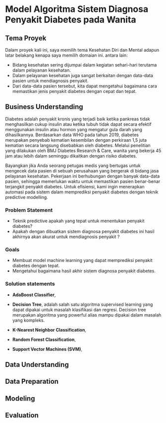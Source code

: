 # Model Algoritma Sistem Diagnosa Penyakit Diabetes pada Wanita

## Tema Proyek

Dalam proyek kali ini, saya memilih tema Kesehatan Diri dan Mental adapun latar belakang kenapa saya memilih domaian ini. antara lain:
- Bidang kesehatan sering dijumpai dalam kegiatan sehari-hari terutama dalam pelayanan kesehatan.
- Dalam pelayanan kesehatan juga sangat berkaitan dengan data-data pasien untuk mendiagnosis penyakit.
- Dari data-data pasien tersebut, kita dapat mengetahui bagaimana cara memastikan jenis penyakit diabetes dengan cepat dan tepat.

## Business Understanding

Diabetes adalah penyakit kronis yang terjadi baik ketika pankreas tidak menghasilkan cukup insulin atau ketika tubuh tidak dapat secara efektif menggunakan insulin atau hormon yang mengatur gula darah yang dihasilkannya. Berdasarkan data WHO pada tahun 2019, diabetes merupakan penyebab kematian kesembilan dengan perkiraan 1,5 juta kematian secara langsung disebabkan oleh diabetes. Melalui penelitian yang dilakukan oleh BMJ Diabetes Research & Care, wanita yang bekerja 45 jam atau lebih dalam seminggu dikaitkan dengan risiko diabetes.

Bayangkan jika Anda seorang petugas medis yang bertugas untuk mengecek data pasien di sebuah perusahaan yang bergerak di bidang jasa pelayanan kesehatan. Pekerjaan ini berhubungan dengan banyak data-data pasien, sehingga memerlukan waktu untuk memastikan pasien benar-benar terjangkit penyakit diabetes. Untuk efisiensi, kami ingin menerapkan automasi pada sistem dalam memprediksi penyakit diabetes dengan teknik predictive modelling.

### Problem Statement

- Teknik predictive apakah yang tepat untuk menentukan penyakit diabetes?
- Apakah dengan dibuatkan sistem diagnosa penyakit diabetes ini hasil akhirnya akan akurat untuk mendiagnosis penyakit ?

### Goals

- Membuat model machine learning yang dapat memprediksi penyakit diabetes dengan tepat.
- Mengetahui bagaimana hasil akhir sistem diagnosa penyakit diabetes.

### Solution statements

- **AdaBoost Classifier**,

- **Decision Tree**, adalah salah satu algoritma supervised learning yang dapat dipakai untuk masalah klasifikasi dan regresi. Decision tree merupakan algoritma yang powerful alias mampu dipakai dalam masalah yang kompleks.

- **K-Nearest Neighbor Classification**,

- **Random Forest Classification**,

- **Support Vector Machines (SVM)**, 

## Data Understanding

## Data Preparation

## Modeling

## Evaluation
